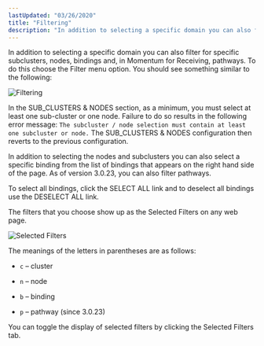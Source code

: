 ```yaml
---
lastUpdated: "03/26/2020"
title: "Filtering"
description: "In addition to selecting a specific domain you can also filter for specific subclusters nodes bindings and in Momentum for Receiving pathways To do this choose the Filter menu option You should see something similar to the following Figure 3 8 Filtering In the SUB CLUSTERS NODES section as a..."
---
```


In addition to selecting a specific domain you can also filter for specific subclusters, nodes, bindings and, in Momentum for Receiving, pathways. To do this choose the Filter menu option. You should see something similar to the following:

<a name="figure_console_filter"></a> 


![Filtering](images/web3/filter.png)

In the SUB_CLUSTERS & NODES section, as a minimum, you must select at least one sub-cluster or one node. Failure to do so results in the following error message: `The subcluster / node selection must contain at least one subcluster or node.` The SUB_CLUSTERS & NODES configuration then reverts to the previous configuration.

In addition to selecting the nodes and subclusters you can also select a specific binding from the list of bindings that appears on the right hand side of the page. As of version 3.0.23, you can also filter pathways.

To select all bindings, click the SELECT ALL link and to deselect all bindings use the DESELECT ALL link.

The filters that you choose show up as the Selected Filters on any web page.

<a name="figure_console_selected_filter"></a> 


![Selected Filters](images/web3/selected_filters.png)

The meanings of the letters in parentheses are as follows:

*   `c` – cluster

*   `n` – node

*   `b` – binding

*   `p` – pathway (since 3.0.23)

You can toggle the display of selected filters by clicking the Selected Filters tab.
